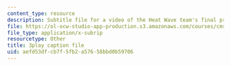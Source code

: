 ```yaml
---
content_type: resource
description: Subtitle file for a video of the Heat Wave team's final presentation.
file: https://ol-ocw-studio-app-production.s3.amazonaws.com/courses/cms-611j-creating-video-games-fall-2014/aefd53dfcb7f5fb2a57658bbd0b59706_sKolTx6sxUo.vtt
file_type: application/x-subrip
resourcetype: Other
title: 3play caption file
uid: aefd53df-cb7f-5fb2-a576-58bbd0b59706
---
```

